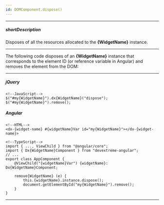 ```yaml
---
id: DOMComponent.dispose()
---
```

---
##### shortDescription
Disposes of all the resources allocated to the **{WidgetName}** instance.

---
The following code disposes of an **{WidgetName}** instance that corresponds to the element ID (or reference variable in Angular) and removes the element from the DOM:

---
##### jQuery

    <!--JavaScript-->
    $("#my{WidgetName}").dx{WidgetName}("dispose");
    $("#my{WidgetName}").remove();

##### Angular

    <!--HTML-->
    <dx-{widget-name} #{widgetName}Var id="my{WidgetName}"></dx-{widget-name}>

<!---->

    <!--TypeScript-->
    import { ..., ViewChild } from "@angular/core";
    import { Dx{WidgetName}Component } from "devextreme-angular";
    // ...
    export class AppComponent {
        @ViewChild("{widgetName}Var") {widgetName}: Dx{WidgetName}Component;

        remove{WidgetName} (e) {
            this.{widgetName}.instance.dispose();
            document.getElementById("my{WidgetName}").remove();
        }
    }

---